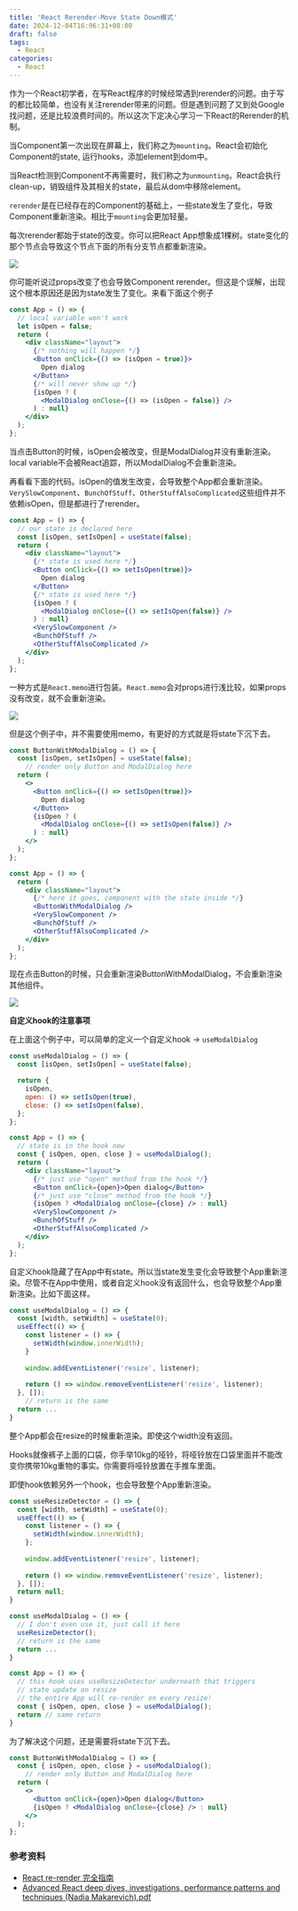 ```yaml
---
title: 'React Rerender-Move State Down模式'
date: 2024-12-04T16:06:31+08:00
draft: false
tags: 
  - React
categories:
  - React
---
```


作为一个React初学者，在写React程序的时候经常遇到rerender的问题。由于写的都比较简单，也没有关注rerender带来的问题。但是遇到问题了又到处Google找问题，还是比较浪费时间的。所以这次下定决心学习一下React的Rerender的机制。

当Component第一次出现在屏幕上，我们称之为`mounting`。React会初始化Component的state, 运行hooks，添加element到dom中。

当React检测到Component不再需要时，我们称之为`unmounting`。React会执行clean-up，销毁组件及其相关的state，最后从dom中移除element。

`rerender`是在已经存在的Component的基础上，一些state发生了变化，导致Component重新渲染。相比于`mounting`会更加轻量。

每次rerender都始于state的改变。你可以把React App想象成1棵树。state变化的那个节点会导致这个节点下面的所有分支节点都重新渲染。

![](/关于React的rerender/rerender-state.png)

你可能听说过props改变了也会导致Component rerender。但这是个误解，出现这个根本原因还是因为state发生了变化。来看下面这个例子

```jsx  
const App = () => {
  // local variable won't work 
  let isOpen = false;
  return (
    <div className="layout">
      {/* nothing will happen */}
      <Button onClick={() => (isOpen = true)}>
        Open dialog
      </Button>
      {/* will never show up */} 
      {isOpen ? (
        <ModalDialog onClose={() => (isOpen = false)} /> 
      ) : null}
    </div> 
  );
};
```

当点击Button的时候，isOpen会被改变，但是ModalDialog并没有重新渲染。local variable不会被React追踪，所以ModalDialog不会重新渲染。 


再看看下面的代码。isOpen的值发生改变，会导致整个App都会重新渲染。`VerySlowComponent`、`BunchOfStuff`、`OtherStuffAlsoComplicated`这些组件并不依赖isOpen，但是都进行了rerender。

```jsx
const App = () => {
  // our state is declared here
  const [isOpen, setIsOpen] = useState(false);
  return (
    <div className="layout">
      {/* state is used here */}
      <Button onClick={() => setIsOpen(true)}>
        Open dialog
      </Button>
      {/* state is used here */} 
      {isOpen ? (
        <ModalDialog onClose={() => setIsOpen(false)} /> 
      ) : null}
      <VerySlowComponent />
      <BunchOfStuff />
      <OtherStuffAlsoComplicated />
    </div>
  ); 
};
```

一种方式是`React.memo`进行包装。`React.memo`会对props进行浅比较，如果props没有改变，就不会重新渲染。

![](/关于React的rerender/react-memo.png)

但是这个例子中，并不需要使用memo，有更好的方式就是将state下沉下去。

```jsx
const ButtonWithModalDialog = () => {
  const [isOpen, setIsOpen] = useState(false);
    // render only Button and ModalDialog here
  return ( 
    <>
      <Button onClick={() => setIsOpen(true)}> 
        Open dialog
      </Button>
      {isOpen ? (
        <ModalDialog onClose={() => setIsOpen(false)} /> 
      ) : null}
    </> 
  );
};
```      

```jsx
const App = () => {
  return (
    <div className="layout">
      {/* here it goes, component with the state inside */} 
      <ButtonWithModalDialog />
      <VerySlowComponent />
      <BunchOfStuff />
      <OtherStuffAlsoComplicated />
    </div>
  ); 
};
```

现在点击Button的时候，只会重新渲染ButtonWithModalDialog，不会重新渲染其他组件。

![](/关于React的rerender/move-state-down.png)


**自定义hook的注意事项**

在上面这个例子中，可以简单的定义一个自定义hook -> `useModalDialog`

```jsx
const useModalDialog = () => {
  const [isOpen, setIsOpen] = useState(false);

  return {
    isOpen,
    open: () => setIsOpen(true), 
    close: () => setIsOpen(false),
  }; 
};
```

```jsx
const App = () => {
  // state is in the hook now
  const { isOpen, open, close } = useModalDialog();
  return (
    <div className="layout">
      {/* just use "open" method from the hook */} 
      <Button onClick={open}>Open dialog</Button>
      {/* just use "close" method from the hook */}
      {isOpen ? <ModalDialog onClose={close} /> : null}
      <VerySlowComponent />
      <BunchOfStuff />
      <OtherStuffAlsoComplicated />
    </div>
  ); 
};
```

自定义hook隐藏了在App中有state。所以当state发生变化会导致整个App重新渲染。尽管不在App中使用，或者自定义hook没有返回什么，也会导致整个App重新渲染。比如下面这样。

```jsx
const useModalDialog = () => {
  const [width, setWidth] = useState(0);
  useEffect(() => {
    const listener = () => {
      setWidth(window.innerWidth); 
    }
    
    window.addEventListener('resize', listener);
    
    return () => window.removeEventListener('resize', listener);
  }, []);
    // return is the same
  return ...
}
```

整个App都会在resize的时候重新渲染。即使这个width没有返回。

Hooks就像裤子上面的口袋，你手举10kg的哑铃，将哑铃放在口袋里面并不能改变你携带10kg重物的事实。你需要将哑铃放置在手推车里面。

即使hook依赖另外一个hook，也会导致整个App重新渲染。

```jsx
const useResizeDetector = () => {
  const [width, setWidth] = useState(0);
  useEffect(() => {
    const listener = () => {
      setWidth(window.innerWidth); 
    };
    
    window.addEventListener('resize', listener);
    
    return () => window.removeEventListener('resize', listener);
  }, []);
  return null;
}

const useModalDialog = () => {
  // I don't even use it, just call it here 
  useResizeDetector();
  // return is the same
  return ...
}

const App = () => {
  // this hook uses useResizeDetector underneath that triggers
  // state update on resize
  // the entire App will re-render on every resize! 
  const { isOpen, open, close } = useModalDialog();
  return // same return 
}
```

为了解决这个问题，还是需要将state下沉下去。

```jsx
const ButtonWithModalDialog = () => {
  const { isOpen, open, close } = useModalDialog();
    // render only Button and ModalDialog here
  return ( 
    <>
      <Button onClick={open}>Open dialog</Button>
      {isOpen ? <ModalDialog onClose={close} /> : null} 
    </>
  ); 
};
```

### 参考资料

* [React re-render 完全指南](https://juejin.cn/post/7254443448562974775)
* [Advanced React deep dives, investigations, performance patterns and techniques (Nadia Makarevich).pdf](/books/Advanced%20React%20deep%20dives,%20investigations,%20performance%20patterns%20and%20techniques%20(Nadia%20Makarevich)%20(Z-Library).pdf)